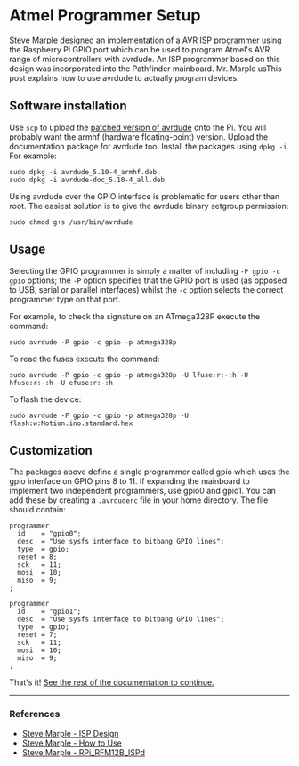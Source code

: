 # Atmel Programmer Setup

Steve Marple designed an implementation of a AVR ISP programmer using the Raspberry Pi GPIO port which can be used to program Atmel's AVR range of microcontrollers with avrdude. An ISP programmer based on this design was incorporated into the Pathfinder mainboard. Mr. Marple usThis post explains how to use avrdude to actually program devices.

## Software installation
Use `scp` to upload the [patched version of avrdude](../avrdude) onto the Pi. You will probably want the armhf (hardware floating-point) version. Upload the documentation package for avrdude too. Install the packages using `dpkg -i`. For example:

```
sudo dpkg -i avrdude_5.10-4_armhf.deb
sudo dpkg -i avrdude-doc_5.10-4_all.deb
```

Using avrdude over the GPIO interface is problematic for users other than root. The easiest solution is to give the avrdude binary setgroup permission:

```
sudo chmod g+s /usr/bin/avrdude
```

## Usage

Selecting the GPIO programmer is simply a matter of including `-P gpio -c gpio` options; the `-P` option specifies that the GPIO port is used (as opposed to USB, serial or parallel interfaces) whilst the `-c` option selects the correct programmer type on that port.

For example, to check the signature on an ATmega328P execute the command:

```
sudo avrdude -P gpio -c gpio -p atmega328p
```

To read the fuses execute the command:

```
sudo avrdude -P gpio -c gpio -p atmega328p -U lfuse:r:-:h -U hfuse:r:-:h -U efuse:r:-:h
```

To flash the device:

 ```
sudo avrdude -P gpio -c gpio -p atmega328p -U flash:w:Motion.ino.standard.hex
 ```

## Customization

The packages above define a single programmer called gpio which uses the gpio interface on GPIO pins 8 to 11. If expanding the mainboard to implement two independent programmers, use gpio0 and gpio1. You can add these by creating a `.avrduderc` file in your home directory. The file should contain:

```
programmer
  id    = "gpio0";
  desc  = "Use sysfs interface to bitbang GPIO lines";
  type  = gpio;
  reset = 8;
  sck   = 11;
  mosi  = 10;
  miso  = 9;
;

programmer
  id    = "gpio1";
  desc  = "Use sysfs interface to bitbang GPIO lines";
  type  = gpio;
  reset = 7;
  sck   = 11;
  mosi  = 10;
  miso  = 9;
;
```

That's it! [See the rest of the documentation to continue.](../README.md)

----

### References

* [Steve Marple - ISP Design](http://blog.stevemarple.co.uk/2012/07/avrarduino-isp-programmer-using.html)
* [Steve Marple - How to Use](http://blog.stevemarple.co.uk/2013/03/how-to-use-gpio-version-of-avrdude-on.html)
* [Steve Marple - RPi_RFM12B_ISPd](https://github.com/stevemarple/RPi_RFM12B_ISP/tree/master/software/avrdude)
